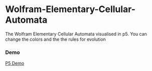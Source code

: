 # Wolfram-Elementary-Cellular-Automata
The Wolfram Elementary Cellular Automata visualised in p5. You can change the colors and the the rules for evolution

### Demo
[P5 Demo](https://editor.p5js.org/Arnav-Sirigere/full/LXAysJpBj)
